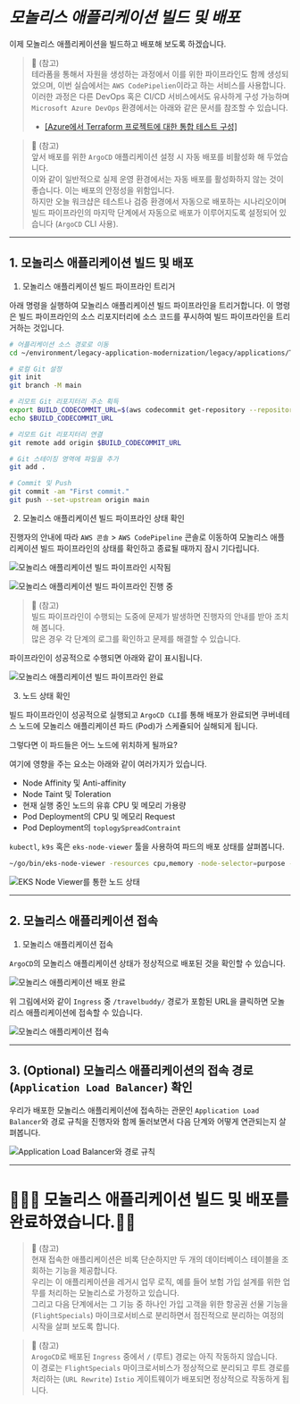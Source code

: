 # ***모놀리스 애플리케이션 빌드 및 배포***

이제 모놀리스 애플리케이션을 빌드하고 배포해 보도록 하겠습니다.

> 📕 (참고) <br>
> 테라폼을 통해서 자원을 생성하는 과정에서 이를 위한 파이프라인도 함께 생성되었으며, 이번 실습에서는 `AWS CodePipelien`이라고 하는 서비스를 사용합니다.<br>
> 이러한 과정은 다른 DevOps 혹은 CI/CD 서비스에서도 유사하게 구성 가능하며 `Microsoft Azure DevOps` 환경에서는 아래와 같은 문서를 참조할 수 있습니다. <br>
> - [[Azure에서 Terraform 프로젝트에 대한 통합 테스트 구성]](https://learn.microsoft.com/ko-kr/azure/developer/terraform/best-practices-integration-testing)

> 📕 (참고)<br>
> 앞서 배포를 위한 `ArgoCD` 애플리케이션 설정 시 자동 배포를 비활성화 해 두었습니다.<br>
> 이와 같이 일반적으로 실제 운영 환경에서는 자동 배포를 활성화하지 않는 것이 좋습니다. 이는 배포의 안정성을 위함입니다.<br>
> 하지만 오늘 워크샵은 테스트나 검증 환경에서 자동으로 배포하는 시나리오이며 빌드 파이프라인의 마지막 단계에서 자동으로 배포가 이루어지도록 설정되어 있습니다 (`ArgoCD` CLI 사용).

---

## 1. 모놀리스 애플리케이션 빌드 및 배포

1. 모놀리스 애플리케이션 빌드 파이프라인 트리거

아래 명령을 실행하여 모놀리스 애플리케이션 빌드 파이프라인을 트리거합니다. 이 명령은 빌드 파이프라인의 소스 리포지터리에 소스 코드를 푸시하여 빌드 파이프라인을 트리거하는 것입니다.

```bash
# 어플리케이션 소스 경로로 이동
cd ~/environment/legacy-application-modernization/legacy/applications/TravelBuddy/build/

# 로컬 Git 설정
git init
git branch -M main

# 리모트 Git 리포지터리 주소 획득
export BUILD_CODECOMMIT_URL=$(aws codecommit get-repository --repository-name hotelspecials-application --region ap-northeast-2 | grep -o '"cloneUrlHttp": "[^"]*'|grep -o '[^"]*$')
echo $BUILD_CODECOMMIT_URL

# 리모트 Git 리포지터리 연결
git remote add origin $BUILD_CODECOMMIT_URL

# Git 스테이징 영역에 파일을 추가
git add .

# Commit 및 Push
git commit -am "First commit."
git push --set-upstream origin main
```

2. 모놀리스 애플리케이션 빌드 파이프라인 상태 확인

진행자의 안내에 따라 `AWS 콘솔` > `AWS CodePipeline` 콘솔로 이동하여 모놀리스 애플리케이션 빌드 파이프라인의 상태를 확인하고 종료될 때까지 잠시 기다립니다.

![모놀리스 애플리케이션 빌드 파이프라인 시작됨](../../images/Monolith/Monolith-Application-Build-Pipeline-Triggered.png)

![모놀리스 애플리케이션 빌드 파이프라인 진행 중](../../images/Monolith/Monolith-Application-Build-Pipeline-in-Progress.png)

> 📌 (참고)<br>
> 빌드 파이프라인이 수행되는 도중에 문제가 발생하면 진행자의 안내를 받아 조치해 봅니다.<br>
> 많은 경우 각 단계의 로그를 확인하고 문제를 해결할 수 있습니다.

파이프라인이 성공적으로 수행되면 아래와 같이 표시됩니다.

![모놀리스 애플리케이션 빌드 파이프라인 완료](../../images/Monolith/Monolith-Application-Build-Pipeline-Completed.png)

3. 노드 상태 확인

빌드 파이프라인이 성공적으로 실행되고 `ArgoCD CLI`를 통해 배포가 완료되면 쿠버네테스 노드에 모놀리스 애플리케이션 파드 (Pod)가 스케쥴되어 실해되게 됩니다.

그렇다면 이 파드들은 어느 노드에 위치하게 될까요?

여기에 영향을 주는 요소는 아래와 같이 여러가지가 있습니다.

* Node Affinity 및 Anti-affinity
* Node Taint 및 Toleration
* 현재 실행 중인 노드의 유휴 CPU 및 메모리 가용량
* Pod Deployment의 CPU 및 메모리 Request
* Pod Deployment의 `toplogySpreadContraint`

`kubectl`, `k9s` 혹은 `eks-node-viewer` 툴을 사용하여 파드의 배포 상태를 살펴봅니다.

```bash
~/go/bin/eks-node-viewer -resources cpu,memory -node-selector=purpose -node-sort=eks-node-viewer/node-memory-usage=asc --extra-labels topology.kubernetes.io/zone,karpenter.sh/nodepool
```

![EKS Node Viewer를 통한 노드 상태](../../images/Monolith/EKS-Node-Viewer.png)

---

## 2. 모놀리스 애플리케이션 접속

1. 모놀리스 애플리케이션 접속

`ArgoCD`의 모놀리스 애플리케이션 상태가 정상적으로 배포된 것을 확인할 수 있습니다.

![모놀리스 애플리케이션 배포 완료](../../images/Monolith/Monolith-Application-Deployed-in-ArogoCD.png)

위 그림에서와 같이 `Ingress` 중 `/travelbuddy/` 경로가 포함된 URL을 클릭하면 모놀리스 애플리케이션에 접속할 수 있습니다.

![모놀리스 애플리케이션 접속](../../images/Monolith/Monolith-Application-Access.png)

---

## 3. (Optional) 모놀리스 애플리케이션의 접속 경로 (`Application Load Balancer`) 확인

우리가 배포한 모놀리스 애플리케이션에 접속하는 관문인 `Application Load Balancer`와 경로 규칙을 진행자와 함께 둘러보면서 다음 단계와 어떻게 연관되는지 살펴봅니다.

![Application Load Balancer와 경로 규칙](../../images/Monolith/Monolith-Application-ALB-Path.png)

---

# 🎊🎊🎊 모놀리스 애플리케이션 빌드 및 배포를 완료하였습니다.🎊🎊

> 📕 (참고)<br>
> 현재 접속한 애플리케이션은 비록 단순하지만 두 개의 데이터베이스 테이블을 조회하는 기능을 제공합니다.<br>
> 우리는 이 애플리케이션을 레거시 업무 로직, 예를 들어 보험 가입 설계를 위한 업무를 처리하는 모놀리스로 가정하고 있습니다.<br>
> 그리고 다음 단계에서는 그 기능 중 하나인 가입 고객을 위한 항공권 선물 기능을 (`FlightSpecials`) 마이크로서비스로 분리하면서 점진적으로 분리하는 여정의 시작을 살펴 보도록 합니다.

> 📕 (참고)<br>
> `ArogoCD`로 배포된 `Ingress` 중에서 `/` (루트) 경로는 아직 작동하지 않습니다.<br>
> 이 경로는 `FlightSpecials` 마이크로서비스가 정상적으로 분리되고 루트 경로를 처리하는 (`URL Rewrite`) `Istio` 게이트웨이가 배포되면 정상적으로 작동하게 됩니다.

